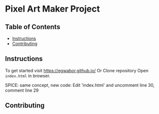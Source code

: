 # Pixel Art Maker Project

## Table of Contents

* [Instructions](#instructions)
* [Contributing](#contributing)

## Instructions
To get started visit https://egwabor.github.io/
Or
Clone repository
Open `index.html` in browser.

SPICE:
same concept, new code: Edit 'index.html' and uncomment line 30, comment line 29



## Contributing

